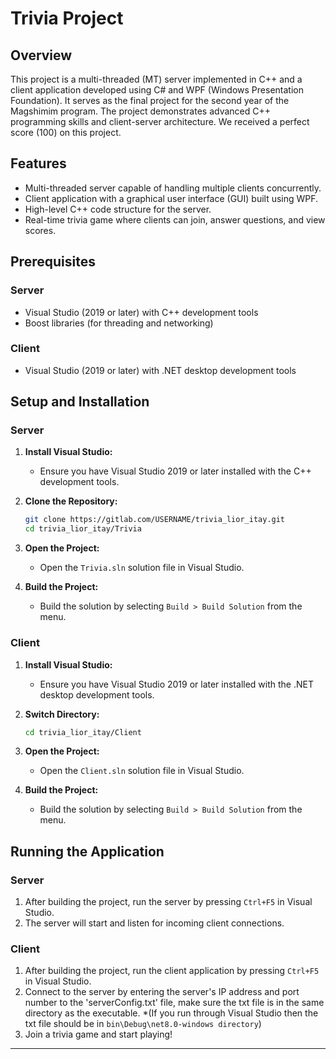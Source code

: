 # Trivia Project

## Overview
This project is a multi-threaded (MT) server implemented in C++ and a client application developed using C# and WPF (Windows Presentation Foundation). It serves as the final project for the second year of the Magshimim program. The project demonstrates advanced C++ programming skills and client-server architecture. We received a perfect score (100) on this project.

## Features
- Multi-threaded server capable of handling multiple clients concurrently.
- Client application with a graphical user interface (GUI) built using WPF.
- High-level C++ code structure for the server.
- Real-time trivia game where clients can join, answer questions, and view scores.

## Prerequisites
### Server
- Visual Studio (2019 or later) with C++ development tools
- Boost libraries (for threading and networking)

### Client
- Visual Studio (2019 or later) with .NET desktop development tools

## Setup and Installation

### Server
1. **Install Visual Studio:**
   - Ensure you have Visual Studio 2019 or later installed with the C++ development tools.
   

2. **Clone the Repository:**
   ```sh
   git clone https://gitlab.com/USERNAME/trivia_lior_itay.git
   cd trivia_lior_itay/Trivia
   
3. **Open the Project:**
   - Open the `Trivia.sln` solution file in Visual Studio.

4. **Build the Project:**
   - Build the solution by selecting `Build > Build Solution` from the menu.

### Client
1. **Install Visual Studio:**
   - Ensure you have Visual Studio 2019 or later installed with the .NET desktop development tools.

2. **Switch Directory:**
   ```sh
   cd trivia_lior_itay/Client
   ```

3. **Open the Project:**
   - Open the `Client.sln` solution file in Visual Studio.

4. **Build the Project:**
   - Build the solution by selecting `Build > Build Solution` from the menu.

## Running the Application

### Server
1. After building the project, run the server by pressing `Ctrl+F5` in Visual Studio.
2. The server will start and listen for incoming client connections.

### Client
1. After building the project, run the client application by pressing `Ctrl+F5` in Visual Studio.
2. Connect to the server by entering the server's IP address and port number to the 'serverConfig.txt' file, make sure the txt file is in the same directory as the executable. *(If you run through Visual Studio then the txt file should be in `bin\Debug\net8.0-windows directory`)
3. Join a trivia game and start playing!

---